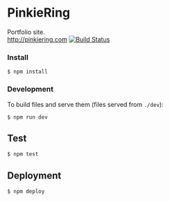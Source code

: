 # PinkieRing

Portfolio site.  
http://pinkiering.com
[![Build Status](https://snap-ci.com/grommett/pinkiering/branch/master/build_image)](https://snap-ci.com/grommett/pinkiering/branch/master)
### Install
```shell
$ npm install
```

### Development
To build files and serve them (files served from ```./dev```):
```shell
$ npm run dev
```
## Test
```shell
$ npm test
```
## Deployment
```shell
$ npm deploy
```